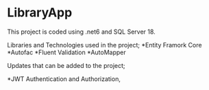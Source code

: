 # LibraryApp

This project is coded using .net6 and SQL Server 18.

Libraries and Technologies used in the project;
*Entity Framork Core
*Autofac
*Fluent Validation
*AutoMapper


Updates that can be added to the project;

*JWT Authentication and Authorization,






